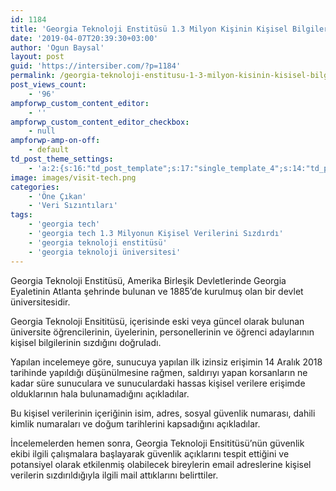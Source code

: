 ```yaml
---
id: 1184
title: 'Georgia Teknoloji Enstitüsü 1.3 Milyon Kişinin Kişisel Bilgilerini Sızdırdı'
date: '2019-04-07T20:39:30+03:00'
author: 'Ogun Baysal'
layout: post
guid: 'https://intersiber.com/?p=1184'
permalink: /georgia-teknoloji-enstitusu-1-3-milyon-kisinin-kisisel-bilgilerini-sizdirdi/
post_views_count:
    - '96'
ampforwp_custom_content_editor:
    - ''
ampforwp_custom_content_editor_checkbox:
    - null
ampforwp-amp-on-off:
    - default
td_post_theme_settings:
    - 'a:2:{s:16:"td_post_template";s:17:"single_template_4";s:14:"td_primary_cat";s:2:"80";}'
image: images/visit-tech.png
categories:
    - 'Öne Çıkan'
    - 'Veri Sızıntıları'
tags:
    - 'georgia tech'
    - 'georgia tech 1.3 Milyonun Kişisel Verilerini Sızdırdı'
    - 'georgia teknoloji enstitüsü'
    - 'georgia teknoloji üniversitesi'
---
```


Georgia Teknoloji Enstitüsü, Amerika Birleşik Devletlerinde Georgia Eyaletinin Atlanta şehrinde bulunan ve 1885’de kurulmuş olan bir devlet üniversitesidir.

Georgia Teknoloji Ensititüsü, içerisinde eski veya güncel olarak bulunan üniversite öğrencilerinin, üyelerinin, personellerinin ve öğrenci adaylarının kişisel bilgilerinin sızdığını doğruladı.

Yapılan incelemeye göre, sunucuya yapılan ilk izinsiz erişimin 14 Aralık 2018 tarihinde yapıldığı düşünülmesine rağmen, saldırıyı yapan korsanların ne kadar süre sunuculara ve sunuculardaki hassas kişisel verilere erişimde olduklarının hala bulunamadığını açıkladılar.

Bu kişisel verilerinin içeriğinin isim, adres, sosyal güvenlik numarası, dahili kimlik numaraları ve doğum tarihlerini kapsadığını açıkladılar.

İncelemelerden hemen sonra, Georgia Teknoloji Ensititüsü’nün güvenlik ekibi ilgili çalışmalara başlayarak güvenlik açıklarını tespit ettiğini ve potansiyel olarak etkilenmiş olabilecek bireylerin email adreslerine kişisel verilerin sızdırıldığıyla ilgili mail attıklarını belirttiler.